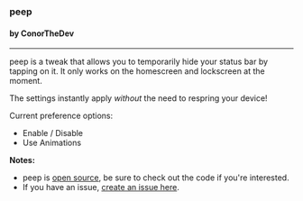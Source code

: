 ### **peep**
#### by ConorTheDev
---
peep is a tweak that allows you to temporarily hide your status bar by tapping on it. It only works on the homescreen and lockscreen at the moment.

The settings instantly apply *without* the need to respring your device! 

Current preference options:
- Enable / Disable
- Use Animations

**Notes:**
- peep is [open source](https://github.com/cbyrne/peep), be sure to check out the code if you're interested.
- If you have an issue, [create an issue here](https://github.com/cbyrne/peep/issues/new).